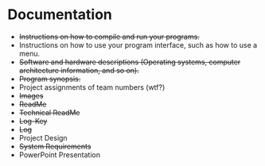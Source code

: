 # Documentation
 * ~~Instructions on how to compile and run your programs.~~
 * Instructions on how to use your program interface, such as how to use a menu.
 * ~~Software and hardware descriptions (Operating systems, computer architecture information, and so on).~~
 * ~~Program synopsis.~~
 * Project assignments of team numbers (wtf?)
 * ~~Images~~
 * ~~ReadMe~~
 * ~~Technical ReadMe~~
 * ~~Log-Key~~
 * ~~Log~~
 * Project Design
 * ~~System Requirements~~
 * PowerPoint Presentation

